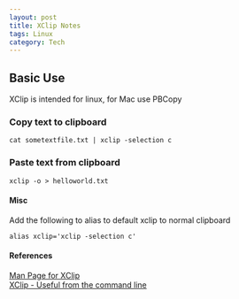 ```yaml
---
layout: post
title: XClip Notes
tags: Linux
category: Tech
---
```


## Basic Use ##

XClip is intended for linux, for Mac use PBCopy

### Copy text to clipboard  

~~~
cat sometextfile.txt | xclip -selection c
~~~

### Paste text from clipboard

~~~
xclip -o > helloworld.txt
~~~

#### Misc 

Add the following to alias to default xclip to normal clipboard

~~~
alias xclip='xclip -selection c'
~~~

#### References 

[Man Page for XClip](http://linux.die.net/man/1/xclip)  
[XClip - Useful from the command line](https://elcasey.wordpress.com/2008/02/12/xclip-use-the-clipboard-from-the-command-line/)  

